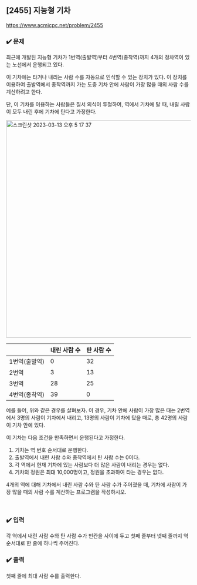 ## [2455] 지능형 기차
https://www.acmicpc.net/problem/2455

### ✔️ 문제
최근에 개발된 지능형 기차가 1번역(출발역)부터 4번역(종착역)까지 4개의 정차역이 있는 노선에서 운행되고 있다. 

이 기차에는 타거나 내리는 사람 수를 자동으로 인식할 수 있는 장치가 있다. 이 장치를 이용하여 출발역에서 종착역까지 가는 도중 기차 안에 사람이 가장 많을 때의 사람 수를 계산하려고 한다. 

단, 이 기차를 이용하는 사람들은 질서 의식이 투철하여, 역에서 기차에 탈 때, 내릴 사람이 모두 내린 후에 기차에 탄다고 가정한다.

<img width="591" alt="스크린샷 2023-03-13 오후 5 17 37" src="https://user-images.githubusercontent.com/121474189/224644654-6b27e551-7044-41c5-b1f9-cb5a80931ed9.png">

|  | 내린 사람 수 | 탄 사람 수 |
| --- | --- | --- |
| 1번역(출발역) | 0 | 32 |
| 2번역 | 3 | 13 |
| 3번역 | 28 | 25 |
| 4번역(종착역) | 39 | 0 |

예를 들어, 위와 같은 경우를 살펴보자. 이 경우, 기차 안에 사람이 가장 많은 때는 2번역에서 3명의 사람이 기차에서 내리고, 13명의 사람이 기차에 탔을 때로, 총 42명의 사람이 기차 안에 있다.

이 기차는 다음 조건을 만족하면서 운행된다고 가정한다.

1. 기차는 역 번호 순서대로 운행한다.
2. 출발역에서 내린 사람 수와 종착역에서 탄 사람 수는 0이다.
3. 각 역에서 현재 기차에 있는 사람보다 더 많은 사람이 내리는 경우는 없다.
4. 기차의 정원은 최대 10,000명이고, 정원을 초과하여 타는 경우는 없다.

4개의 역에 대해 기차에서 내린 사람 수와 탄 사람 수가 주어졌을 때, 기차에 사람이 가장 많을 때의 사람 수를 계산하는 프로그램을 작성하시오.

<br/>

### ✔️ 입력
각 역에서 내린 사람 수와 탄 사람 수가 빈칸을 사이에 두고 첫째 줄부터 넷째 줄까지 역 순서대로 한 줄에 하나씩 주어진다.

### ✔️ 출력
첫째 줄에 최대 사람 수를 출력한다.

<br/>
